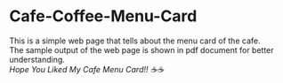 # Cafe-Coffee-Menu-Card
This is a simple web page that tells about the menu card of the cafe.<br/>
The sample output of the web page is shown in pdf document for better understanding.<br/>
*Hope You Liked My Cafe Menu Card!! :coffee::coffee:*
